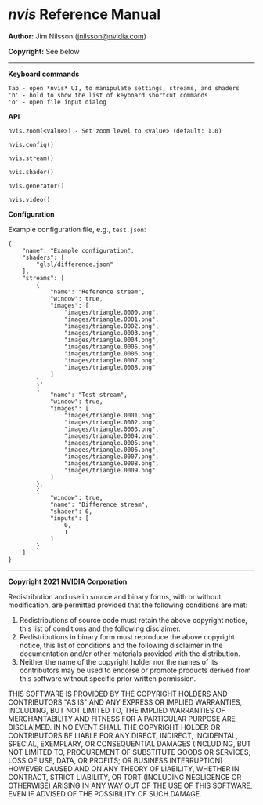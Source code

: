 # *nvis* Reference Manual

**Author:** Jim Nilsson (jnilsson@nvidia.com)

**Copyright:** See below

- - -

**Keyboard commands**

```
Tab - open *nvis* UI, to manipulate settings, streams, and shaders
'h' - hold to show the list of keyboard shortcut commands
'o' - open file input dialog
```

**API**

```
nvis.zoom(<value>) - Set zoom level to <value> (default: 1.0)

nvis.config()

nvis.stream()

nvis.shader()

nvis.generator()

nvis.video()
```

**Configuration**

Example configuration file, e.g., `test.json`:
```
{
    "name": "Example configuration",
    "shaders": [
        "glsl/difference.json"
    ],
    "streams": [
        {
            "name": "Reference stream",
            "window": true,
            "images": [
                "images/triangle.0000.png",
                "images/triangle.0001.png",
                "images/triangle.0002.png",
                "images/triangle.0003.png",
                "images/triangle.0004.png",
                "images/triangle.0005.png",
                "images/triangle.0006.png",
                "images/triangle.0007.png",
                "images/triangle.0008.png"
            ]
        },
        {
            "name": "Test stream",
            "window": true,
            "images": [
                "images/triangle.0001.png",
                "images/triangle.0002.png",
                "images/triangle.0003.png",
                "images/triangle.0004.png",
                "images/triangle.0005.png",
                "images/triangle.0006.png",
                "images/triangle.0007.png",
                "images/triangle.0008.png",
                "images/triangle.0009.png"
            ]
        },
        {
            "window": true,
            "name": "Difference stream",
            "shader": 0,
            "inputs": [
                0,
                1
            ]
        }
    ]
}
```


- - -

**Copyright 2021 NVIDIA Corporation**

Redistribution and use in source and binary forms, with or without modification, are permitted provided that the following conditions are met:

1. Redistributions of source code must retain the above copyright notice, this list of conditions and the following disclaimer.
2. Redistributions in binary form must reproduce the above copyright notice, this list of conditions and the following disclaimer in the documentation and/or other materials provided with the distribution.
3. Neither the name of the copyright holder nor the names of its contributors may be used to endorse or promote products derived from this software without specific prior written permission.

THIS SOFTWARE IS PROVIDED BY THE COPYRIGHT HOLDERS AND CONTRIBUTORS "AS IS" AND ANY EXPRESS OR IMPLIED WARRANTIES, INCLUDING, BUT NOT LIMITED TO, THE IMPLIED WARRANTIES OF MERCHANTABILITY AND FITNESS FOR A PARTICULAR PURPOSE ARE DISCLAIMED. IN NO EVENT SHALL THE COPYRIGHT HOLDER OR CONTRIBUTORS BE LIABLE FOR ANY DIRECT, INDIRECT, INCIDENTAL, SPECIAL, EXEMPLARY, OR CONSEQUENTIAL DAMAGES (INCLUDING, BUT NOT LIMITED TO, PROCUREMENT OF SUBSTITUTE GOODS OR SERVICES; LOSS OF USE, DATA, OR PROFITS; OR BUSINESS INTERRUPTION) HOWEVER CAUSED AND ON ANY THEORY OF LIABILITY, WHETHER IN CONTRACT, STRICT LIABILITY, OR TORT (INCLUDING NEGLIGENCE OR OTHERWISE) ARISING IN ANY WAY OUT OF THE USE OF THIS SOFTWARE, EVEN IF ADVISED OF THE POSSIBILITY OF SUCH DAMAGE.
